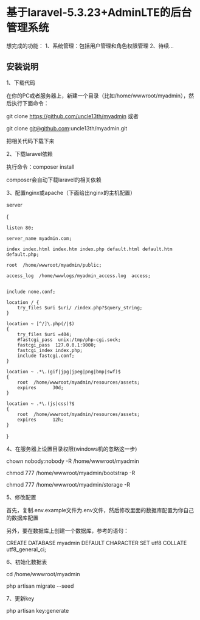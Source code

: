 # 基于laravel-5.3.23+AdminLTE的后台管理系统

想完成的功能：
1、系统管理：包括用户管理和角色权限管理
2、待续...

## 安装说明

1、下载代码

在你的PC或者服务器上，新建一个目录（比如/home/wwwroot/myadmin），然后执行下面命令：

git clone https://github.com/uncle13th/myadmin  或者

git clone git@github.com:uncle13th/myadmin.git

把相关代码下载下来

2、下载laravel依赖

执行命令：composer install

composer会自动下载laravel的相关依赖

3、配置nginx或apache（下面给出nginx的主机配置）

server

{

    listen 80;

    server_name myadmin.com;

    index index.html index.htm index.php default.html default.htm default.php;

    root  /home/wwwroot/myadmin/public;

    access_log  /home/wwwlogs/myadmin_access.log  access;


    include none.conf;

    location / {
        try_files $uri $uri/ /index.php?$query_string;
    }

    location ~ [^/]\.php(/|$)
    {
        try_files $uri =404;
        #fastcgi_pass  unix:/tmp/php-cgi.sock;
        fastcgi_pass  127.0.0.1:9000;
        fastcgi_index index.php;
        include fastcgi.conf;
    }

    location ~ .*\.(gif|jpg|jpeg|png|bmp|swf)$
    {
        root  /home/wwwroot/myadmin/resources/assets;
        expires      30d;
    }

    location ~ .*\.(js|css)?$
    {
        root  /home/wwwroot/myadmin/resources/assets;
        expires      12h;
    }
}

4、在服务器上设置目录权限(windows机的忽略这一步)

chown nobody:nobody -R /home/wwwroot/myadmin

chmod 777 /home/wwwroot/myadmin/bootstrap -R

chmod 777 /home/wwwroot/myadmin/storage -R
 
5、修改配置

首先，复制.env.example文件为.env文件，然后修改里面的数据库配置为你自己的数据库配置

另外，要在数据库上创建一个数据库，参考的语句：

CREATE DATABASE myadmin DEFAULT CHARACTER SET utf8 COLLATE utf8_general_ci;

6、初始化数据表

cd /home/wwwroot/myadmin

php artisan migrate --seed


7、更新key

php artisan key:generate






